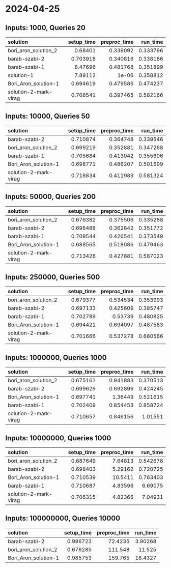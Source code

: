 # 2024-04-25

## Inputs: 1000, Queries 20

| solution              |   setup_time |   preproc_time |   run_time |
|:----------------------|-------------:|---------------:|-----------:|
| bori_aron_solution_2  |     0.68401  |       0.339092 |   0.333796 |
| barab-szabi-2         |     0.703918 |       0.340816 |   0.338166 |
| barab-szabi-1         |     8.47696  |       0.481768 |   0.351899 |
| solution-1            |     7.89112  |       1e-06    |   0.358812 |
| Bori_Aron_solution-1  |     0.694619 |       0.479586 |   0.474237 |
| solution-2-mark-virag |     0.708541 |       0.397465 |   0.582166 |

## Inputs: 10000, Queries 50

| solution              |   setup_time |   preproc_time |   run_time |
|:----------------------|-------------:|---------------:|-----------:|
| barab-szabi-2         |     0.710874 |       0.364748 |   0.339546 |
| bori_aron_solution_2  |     0.699219 |       0.352881 |   0.347268 |
| barab-szabi-1         |     0.705684 |       0.413042 |   0.355606 |
| Bori_Aron_solution-1  |     0.698771 |       0.486207 |   0.501599 |
| solution-2-mark-virag |     0.718834 |       0.411989 |   0.581324 |

## Inputs: 50000, Queries 200

| solution              |   setup_time |   preproc_time |   run_time |
|:----------------------|-------------:|---------------:|-----------:|
| bori_aron_solution_2  |     0.676382 |       0.375506 |   0.335288 |
| barab-szabi-2         |     0.696488 |       0.362842 |   0.351772 |
| barab-szabi-1         |     0.709544 |       0.426541 |   0.373549 |
| Bori_Aron_solution-1  |     0.688565 |       0.518086 |   0.479463 |
| solution-2-mark-virag |     0.713428 |       0.427881 |   0.587023 |

## Inputs: 250000, Queries 500

| solution              |   setup_time |   preproc_time |   run_time |
|:----------------------|-------------:|---------------:|-----------:|
| bori_aron_solution_2  |     0.679377 |       0.534534 |   0.353993 |
| barab-szabi-2         |     0.697133 |       0.425609 |   0.385747 |
| barab-szabi-1         |     0.702789 |       0.53739  |   0.480825 |
| Bori_Aron_solution-1  |     0.694421 |       0.694097 |   0.487583 |
| solution-2-mark-virag |     0.701666 |       0.537278 |   0.680586 |

## Inputs: 1000000, Queries 1000

| solution              |   setup_time |   preproc_time |   run_time |
|:----------------------|-------------:|---------------:|-----------:|
| bori_aron_solution_2  |     0.675161 |       0.941883 |   0.370513 |
| barab-szabi-2         |     0.699629 |       0.692896 |   0.424245 |
| Bori_Aron_solution-1  |     0.697741 |       1.36449  |   0.521615 |
| barab-szabi-1         |     0.702409 |       0.854453 |   0.858724 |
| solution-2-mark-virag |     0.710657 |       0.846156 |   1.01551  |

## Inputs: 10000000, Queries 1000

| solution              |   setup_time |   preproc_time |   run_time |
|:----------------------|-------------:|---------------:|-----------:|
| bori_aron_solution_2  |     0.687649 |        7.64813 |   0.542678 |
| barab-szabi-2         |     0.698403 |        5.29162 |   0.720725 |
| Bori_Aron_solution-1  |     0.710539 |       10.5411  |   0.763403 |
| barab-szabi-1         |     0.710687 |        4.83596 |   6.69075  |
| solution-2-mark-virag |     0.706315 |        4.82366 |   7.04931  |

## Inputs: 100000000, Queries 10000

| solution             |   setup_time |   preproc_time |   run_time |
|:---------------------|-------------:|---------------:|-----------:|
| barab-szabi-2        |     0.986723 |        72.4235 |    3.90268 |
| bori_aron_solution_2 |     0.676285 |       111.548  |   11.525   |
| Bori_Aron_solution-1 |     0.985753 |       159.765  |   18.4327  |